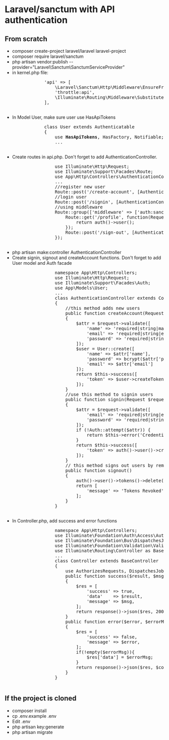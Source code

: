 <h1>Laravel/sanctum with API authentication</h1>
<h2>From scratch</h2>
    <ul>
        <li>composer create-project laravel/laravel laravel-project</li>
        <li>composer require laravel/sanctum</li>
        <li>php artisan vendor:publish --provider="Laravel\Sanctum\SanctumServiceProvider"</li>
        <li>in kernel.php file:<br/>
            <pre>
            'api' => [
                \Laravel\Sanctum\Http\Middleware\EnsureFrontendRequestsAreStateful::class,
                'throttle:api',
                \Illuminate\Routing\Middleware\SubstituteBindings::class,
            ],
            </pre>
        </li>
        <li>In Model User, make sure user use HasApiTokens<br/>
            <pre>
            class User extends Authenticatable
            {
                use <strong>HasApiTokens</strong>, HasFactory, Notifiable;
                ...
            </pre>
        </li>
        <li>Create routes in api.php. Don't forget to add AuthenticationController.<br/>
            <pre>
                use Illuminate\Http\Request;
                use Illuminate\Support\Facades\Route;
                use App\Http\Controllers\AuthenticationController;
                ...
                //register new user
                Route::post('/create-account', [AuthenticationController::class, 'createAccount']);
                //login user
                Route::post('/signin', [AuthenticationController::class, 'signin']);
                //using middleware
                Route::group(['middleware' => ['auth:sanctum']], function () {
                    Route::get('/profile', function(Request $request) {
                        return auth()->user();
                    });
                    Route::post('/sign-out', [AuthenticationController::class, 'logout']);
                });
            </pre>
        </li>
        <li>php artisan make:controller AuthenticationController</li>
        <li>Create signin, signout and createAccount functions. Don't forget to add User model and Auth facade<br/>
            <pre>
                namespace App\Http\Controllers;
                use Illuminate\Http\Request;
                use Illuminate\Support\Facades\Auth;
                use App\Models\User;
                ...
                class AuthenticationController extends Controller
                {
                    //this method adds new users
                    public function createAccount(Request $request)
                    {
                        $attr = $request->validate([
                            'name' => 'required|string|max:255',
                            'email' => 'required|string|email|unique:users,email',
                            'password' => 'required|string|min:6|confirmed'
                        ]);
                        $user = User::create([
                            'name' => $attr['name'],
                            'password' => bcrypt($attr['password']),
                            'email' => $attr['email']
                        ]);
                        return $this->success([
                            'token' => $user->createToken('tokens')->plainTextToken
                        ]);
                    }
                    //use this method to signin users
                    public function signin(Request $request)
                    {
                        $attr = $request->validate([
                            'email' => 'required|string|email|',
                            'password' => 'required|string|min:6'
                        ]);
                        if (!Auth::attempt($attr)) {
                            return $this->error('Credentials not match', 401);
                        }
                        return $this->success([
                            'token' => auth()->user()->createToken('API Token')->plainTextToken
                        ]);
                    }
                    // this method signs out users by removing tokens
                    public function signout()
                    {
                        auth()->user()->tokens()->delete();
                        return [
                            'message' => 'Tokens Revoked'
                        ];
                    }
                }
            </pre>
        </li>
        <li>In Controller.php, add success and error functions<br/>
            <pre>
                namespace App\Http\Controllers;
                use Illuminate\Foundation\Auth\Access\AuthorizesRequests;
                use Illuminate\Foundation\Bus\DispatchesJobs;
                use Illuminate\Foundation\Validation\ValidatesRequests;
                use Illuminate\Routing\Controller as BaseController;
                ...
                class Controller extends BaseController
                {
                    use AuthorizesRequests, DispatchesJobs, ValidatesRequests;
                    public function success($result, $msg='')
                    {
                        $res = [
                            'success' => true,
                            'data'    => $result,
                            'message' => $msg,
                        ];
                        return response()->json($res, 200);
                    }
                    public function error($error, $errorMsg = [], $code = 404)
                    {
                        $res = [
                            'success' => false,
                            'message' => $error,
                        ];
                        if(!empty($errorMsg)){
                            $res['data'] = $errorMsg;
                        }
                        return response()->json($res, $code);
                    }
                }
            </pre>
        </li>
    </ul>
</h2>
<h2>If the project is cloned</h2>
<ul>
    <li>composer install</li>
    <li>cp .env.example .env</li>
    <li>Edit .env</li>
    <li>php artisan key:generate</li>
    <li>php artisan migrate</li>
</ul>
